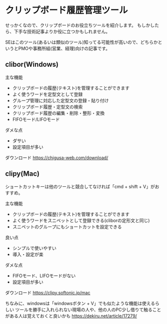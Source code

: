 # クリップボード履歴管理ツール

せっかくなので、クリップボードのお役立ちツールを紹介します。
もしかしたら、下手な技術記事よりか役に立つかもしれません。

SEはこのツール(あるいは類似のツール)知ってる可能性が高いので、どちらかというとPMOや事務所組(営業、経理)向けの記事です。

## clibor(Windows)

主な機能
- クリップボードの履歴(テキスト)を管理することができます
- よく使うワードを定型文として登録
- グループ管理に対応した定型文の登録・貼り付け
- クリップボード履歴・定型文の検索
- クリップボード履歴の編集・削除・整形・変換
- FIFOモード/LIFOモード

ダメな点
- ダサい
- 設定項目が多い

ダウンロード
https://chigusa-web.com/download/

## clipy(Mac)

ショートカットキーは他のツールと競合してなければ「cmd + shift + V」がおすすめ。

主な機能
- クリップボードの履歴(テキスト)を管理することができます
- よく使うワードをスニペットとして登録できる(cliborの定形文と同じ)
- スニペットのグループにもショートカットを設定できる

良い点
- シンプルで使いやすい
- 導入・設定が楽

ダメな点
- FIFOモード、LIFOモードがない
- 設定項目が多い

ダウンロード
https://clipy.softonic.jp/mac



ちなみに、windowsは「windowsボタン + V」でも似たような機能は使えるらしい
ツールを勝手に入れられない現場の人や、他の人のPC少し借りて触ることがある人は覚えておくと良いかも
https://dekiru.net/article/17279/